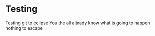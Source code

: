# Testing
Testing git to eclipse
You the all altrady know what is going to happen nothing to escape
